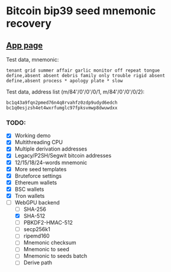 # Bitcoin bip39 seed mnemonic recovery


## [App page](https://georg95.github.io/bip39-brute/index.html)
Test data, mnemonic:
```
tenant grid summer affair garlic monitor off repeat tongue define,absent absent debris family only trouble rigid absent define,absent process * apology plate * slow
```
Test data, address list (m/84'/0'/0'/0/1, m/84'/0'/0'/0/2):
```
bc1q43a9fqn2pmed76n4q8rvahfz0zdp9udyd6edch
bc1q0esjzsh4et4wxrfumglc97fpksvmwp8dwuwdxx
```

### TODO:

- [x] Working demo
- [x] Multithreading CPU
- [x] Multiple derivation addresses
- [x] Legacy/P2SH/Segwit bitcoin addresses
- [x] 12/15/18/24-words mnemonic
- [x] More seed templates
- [x] Bruteforce settings
- [x] Ethereum wallets
- [x] BSC wallets
- [x] Tron wallets
- [ ] WebGPU backend
  - [ ] SHA-256
  - [x] SHA-512
  - [ ] PBKDF2-HMAC-512
  - [ ] secp256k1
  - [ ] ripemd160
  - [ ] Mnemonic checksum
  - [ ] Mnemonic to seed
  - [ ] Mnemonic to seeds batch
  - [ ] Derive path
